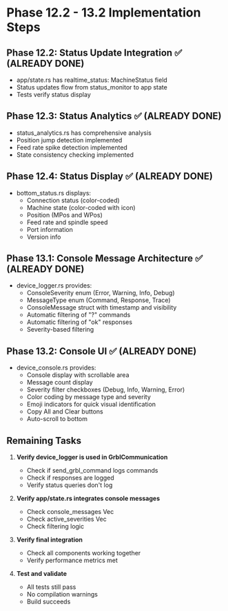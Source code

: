 # Phase 12.2 - 13.2 Implementation Steps

## Phase 12.2: Status Update Integration ✅ (ALREADY DONE)
- app/state.rs has realtime_status: MachineStatus field
- Status updates flow from status_monitor to app state
- Tests verify status display

## Phase 12.3: Status Analytics ✅ (ALREADY DONE)
- status_analytics.rs has comprehensive analysis
- Position jump detection implemented
- Feed rate spike detection implemented
- State consistency checking implemented

## Phase 12.4: Status Display ✅ (ALREADY DONE)
- bottom_status.rs displays:
  - Connection status (color-coded)
  - Machine state (color-coded with icon)
  - Position (MPos and WPos)
  - Feed rate and spindle speed
  - Port information
  - Version info

## Phase 13.1: Console Message Architecture ✅ (ALREADY DONE)
- device_logger.rs provides:
  - ConsoleSeverity enum (Error, Warning, Info, Debug)
  - MessageType enum (Command, Response, Trace)
  - ConsoleMessage struct with timestamp and visibility
  - Automatic filtering of "?" commands
  - Automatic filtering of "ok" responses
  - Severity-based filtering

## Phase 13.2: Console UI ✅ (ALREADY DONE)
- device_console.rs provides:
  - Console display with scrollable area
  - Message count display
  - Severity filter checkboxes (Debug, Info, Warning, Error)
  - Color coding by message type and severity
  - Emoji indicators for quick visual identification
  - Copy All and Clear buttons
  - Auto-scroll to bottom

## Remaining Tasks

1. **Verify device_logger is used in GrblCommunication**
   - Check if send_grbl_command logs commands
   - Check if responses are logged
   - Verify status queries don't log

2. **Verify app/state.rs integrates console messages**
   - Check console_messages Vec
   - Check active_severities Vec
   - Check filtering logic

3. **Verify final integration**
   - Check all components working together
   - Verify performance metrics met

4. **Test and validate**
   - All tests still pass
   - No compilation warnings
   - Build succeeds


